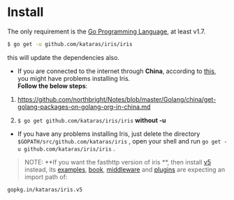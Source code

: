# Install

The only requirement is the [Go Programming Language](https://golang.org/dl), at least v1.7.

```sh
$ go get -u github.com/kataras/iris/iris
```

this will update the dependencies also.

* If you are connected to the internet through **China**, according to [this](https://github.com/kataras/iris/issues/98), you might have problems installing Iris.   
  **Follow the below steps**:

1. [https:\/\/github.com\/northbright\/Notes\/blob\/master\/Golang\/china\/get-golang-packages-on-golang-org-in-china.md](https://github.com/northbright/Notes/blob/master/Golang/china/get-golang-packages-on-golang-org-in-china.md)

1. `$ go get github.com/kataras/iris/iris` **without -u**

* If you have any problems installing Iris, just delete the directory `$GOPATH/src/github.com/kataras/iris` , open your shell and run `go get -u github.com/kataras/iris/iris` .




> NOTE: **If you want the fasthttp version of iris **, then install [v5](https://github.com/kataras/iris/tree/5.0.0) instead, its [examples](https://github.com/iris-contrib/examples/tree/5.0.0), [book](https://docs-v5.iris-go.com), [middleware](https://github.com/iris-contrib/middleware/tree/5.0.0) and [plugins](https://github.com/iris-contrib/plugin/tree/5.0.0) are expecting an import path of:
```
gopkg.in/kataras/iris.v5
```
